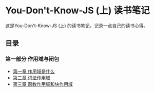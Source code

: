 # You-Don't-Know-JS (上) 读书笔记

这是You-Don't-Know-JS (上) 的读书笔记，记录一点自己的读书心得。


## 目录

### 第一部分 作用域与闭包

* [第一章 作用域是什么](https://github.com/allenGKC/You-Do-Not-Know-JS-Reading-Note/issues/1)
* [第二章 词法作用域](https://github.com/allenGKC/You-Do-Not-Know-JS-Reading-Note/issues/2) 
* [第三章 函数作用域和块作用域](https://github.com/allenGKC/You-Do-Not-Know-JS-Reading-Note/issues/3) 
